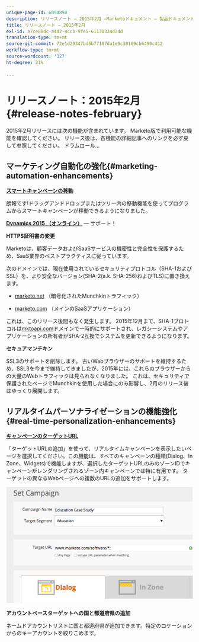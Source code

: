 ```yaml
---
unique-page-id: 6094890
description: リリースノート — 2015年2月 —Marketoドキュメント — 製品ドキュメント
title: リリースノート — 2015年2月
exl-id: a7ce88dc-a4d2-4ccb-9fe5-61130334d24d
translation-type: tm+mt
source-git-commit: 72e1d29347bd5b77107da1e9c30169cb6490c432
workflow-type: tm+mt
source-wordcount: '327'
ht-degree: 21%

---
```


# リリースノート：2015年2月{#release-notes-february}

2015年2月リリースには次の機能が含まれています。 Marketo版で利用可能な機能を確認してください。 リリース後は、各機能の詳細記事へのリンクを必ず戻して参照してください。 ドラムロール…

## マーケティング自動化の強化{#marketing-automation-enhancements}

**[スマートキャンペーンの移動](/help/marketo/product-docs/core-marketo-concepts/smart-campaigns/using-smart-campaigns/move-a-smart-campaign.md)**

朗報です!ドラッグアンドドロップまたはツリー内の移動機能を使ってプログラムからスマートキャンペーンが移動できるようになりました。

**[Dynamics 2015 （オンライン）](https://docs.marketo.com/display/docs/microsoft+dynamics+2013+on-premises)**  — サポート！

**HTTPS証明書の変更**

Marketoは、顧客データおよびSaaSサービスの機密性と完全性を保護するため、SaaS業界のベストプラクティスに従っています。

次のドメインでは、現在使用されているセキュリティプロトコル（SHA-1およびSSL）を、より安全なバージョン(SHA-2(a.k. SHA-256)およびTLS)に置き換えます。

* [marketo.net](https://marketo.net) （暗号化されたMunchkinトラフィック）

* [marketo.com](https://marketo.com) （メインのSaaSアプリケーション）

これは、このリリース後間もなく発生します。 2015年12月まで、SHA-1プロトコルは[mktoapi.com](https://mktoapi.com)ドメインで一時的にサポートされ、レガシーシステムやアプリケーションの所有者がSHA-2互換でシステムを更新できるようになります。

**セキュアマンチキン**

SSL3のサポートを削除します。 古いWebブラウザーのサポートを維持するため、SSL3を今まで維持してきましたが、2015年には、これらのブラウザーからの大量のWebトラフィックは見られなくなりました。 これは、セキュリティで保護されたページでMunchkinを使用した場合にのみ影響し、2月のリリース後はゆっくり展開します。

## リアルタイムパーソナライゼーションの機能強化{#real-time-personalization-enhancements}

**[キャンペーンのターゲットURL](/help/marketo/product-docs/web-personalization/working-with-web-campaigns/adding-a-target-url-to-a-web-campaign.md)**

「ターゲットURLの追加」を使って、リアルタイムキャンペーンを表示したいページを選択してください。この機能は、すべてのキャンペーンの種類(Dialog、In Zone、Widgets)で機能しますが、選択したターゲットURLのみのゾーンIDでキャンペーンがレンダリングされるゾーン内キャンペーンでは特に有用です。 ターゲットの異なるWebページへの複数のURLの追加をサポートします。

![](assets/image2015-2-19-11-3a0-3a30.png)

**アカウントベースターゲットへの国と都道府県の追加**

ネームドアカウントリストに国と都道府県が追加できます。特定のロケーションからのキーアカウントを絞りこめます。
